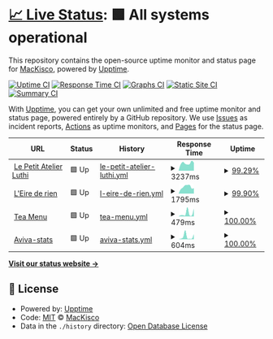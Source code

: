 # [📈 Live Status](https://MacKisco.github.io/upptime): <!--live status--> **🟩 All systems operational**

This repository contains the open-source uptime monitor and status page for [MacKisco](https://MacKisco.github.io/upptime), powered by [Upptime](https://github.com/upptime/upptime).

[![Uptime CI](https://github.com/koj-co/upptime/workflows/Uptime%20CI/badge.svg)](https://github.com/koj-co/upptime/actions?query=workflow%3A%22Uptime+CI%22)
[![Response Time CI](https://github.com/koj-co/upptime/workflows/Response%20Time%20CI/badge.svg)](https://github.com/koj-co/upptime/actions?query=workflow%3A%22Response+Time+CI%22)
[![Graphs CI](https://github.com/koj-co/upptime/workflows/Graphs%20CI/badge.svg)](https://github.com/koj-co/upptime/actions?query=workflow%3A%22Graphs+CI%22)
[![Static Site CI](https://github.com/koj-co/upptime/workflows/Static%20Site%20CI/badge.svg)](https://github.com/koj-co/upptime/actions?query=workflow%3A%22Static+Site+CI%22)
[![Summary CI](https://github.com/koj-co/upptime/workflows/Summary%20CI/badge.svg)](https://github.com/koj-co/upptime/actions?query=workflow%3A%22Summary+CI%22)

With [Upptime](https://upptime.js.org), you can get your own unlimited and free uptime monitor and status page, powered entirely by a GitHub repository. We use [Issues](https://github.com/MacKisco/upptime/issues) as incident reports, [Actions](https://github.com/MacKisco/upptime/actions) as uptime monitors, and [Pages](https://MacKisco.github.io/upptime) for the status page.

<!--start: status pages-->
<!-- This summary is generated by Upptime (https://github.com/upptime/upptime) -->
<!-- Do not edit this manually, your changes will be overwritten -->
<!-- prettier-ignore -->
| URL | Status | History | Response Time | Uptime |
| --- | ------ | ------- | ------------- | ------ |
| <img alt="" src="https://icons.duckduckgo.com/ip3/lepetitatelierluthi.fr.ico" height="13"> [Le Petit Atelier Luthi](https://lepetitatelierluthi.fr) | 🟩 Up | [le-petit-atelier-luthi.yml](https://github.com/MacKisco/upptime/commits/HEAD/history/le-petit-atelier-luthi.yml) | <details><summary><img alt="Response time graph" src="./graphs/le-petit-atelier-luthi/response-time-week.png" height="20"> 3237ms</summary><br><a href="https://MacKisco.github.io/upptime/history/le-petit-atelier-luthi"><img alt="Response time 1944" src="https://img.shields.io/endpoint?url=https%3A%2F%2Fraw.githubusercontent.com%2FMacKisco%2Fupptime%2FHEAD%2Fapi%2Fle-petit-atelier-luthi%2Fresponse-time.json"></a><br><a href="https://MacKisco.github.io/upptime/history/le-petit-atelier-luthi"><img alt="24-hour response time 5378" src="https://img.shields.io/endpoint?url=https%3A%2F%2Fraw.githubusercontent.com%2FMacKisco%2Fupptime%2FHEAD%2Fapi%2Fle-petit-atelier-luthi%2Fresponse-time-day.json"></a><br><a href="https://MacKisco.github.io/upptime/history/le-petit-atelier-luthi"><img alt="7-day response time 3237" src="https://img.shields.io/endpoint?url=https%3A%2F%2Fraw.githubusercontent.com%2FMacKisco%2Fupptime%2FHEAD%2Fapi%2Fle-petit-atelier-luthi%2Fresponse-time-week.json"></a><br><a href="https://MacKisco.github.io/upptime/history/le-petit-atelier-luthi"><img alt="30-day response time 2467" src="https://img.shields.io/endpoint?url=https%3A%2F%2Fraw.githubusercontent.com%2FMacKisco%2Fupptime%2FHEAD%2Fapi%2Fle-petit-atelier-luthi%2Fresponse-time-month.json"></a><br><a href="https://MacKisco.github.io/upptime/history/le-petit-atelier-luthi"><img alt="1-year response time 1983" src="https://img.shields.io/endpoint?url=https%3A%2F%2Fraw.githubusercontent.com%2FMacKisco%2Fupptime%2FHEAD%2Fapi%2Fle-petit-atelier-luthi%2Fresponse-time-year.json"></a></details> | <details><summary><a href="https://MacKisco.github.io/upptime/history/le-petit-atelier-luthi">99.29%</a></summary><a href="https://MacKisco.github.io/upptime/history/le-petit-atelier-luthi"><img alt="All-time uptime 99.99%" src="https://img.shields.io/endpoint?url=https%3A%2F%2Fraw.githubusercontent.com%2FMacKisco%2Fupptime%2FHEAD%2Fapi%2Fle-petit-atelier-luthi%2Fuptime.json"></a><br><a href="https://MacKisco.github.io/upptime/history/le-petit-atelier-luthi"><img alt="24-hour uptime 95.00%" src="https://img.shields.io/endpoint?url=https%3A%2F%2Fraw.githubusercontent.com%2FMacKisco%2Fupptime%2FHEAD%2Fapi%2Fle-petit-atelier-luthi%2Fuptime-day.json"></a><br><a href="https://MacKisco.github.io/upptime/history/le-petit-atelier-luthi"><img alt="7-day uptime 99.29%" src="https://img.shields.io/endpoint?url=https%3A%2F%2Fraw.githubusercontent.com%2FMacKisco%2Fupptime%2FHEAD%2Fapi%2Fle-petit-atelier-luthi%2Fuptime-week.json"></a><br><a href="https://MacKisco.github.io/upptime/history/le-petit-atelier-luthi"><img alt="30-day uptime 99.84%" src="https://img.shields.io/endpoint?url=https%3A%2F%2Fraw.githubusercontent.com%2FMacKisco%2Fupptime%2FHEAD%2Fapi%2Fle-petit-atelier-luthi%2Fuptime-month.json"></a><br><a href="https://MacKisco.github.io/upptime/history/le-petit-atelier-luthi"><img alt="1-year uptime 99.99%" src="https://img.shields.io/endpoint?url=https%3A%2F%2Fraw.githubusercontent.com%2FMacKisco%2Fupptime%2FHEAD%2Fapi%2Fle-petit-atelier-luthi%2Fuptime-year.json"></a></details>
| <img alt="" src="https://icons.duckduckgo.com/ip3/leirederien.fr.ico" height="13"> [L'Eire de rien](https://leirederien.fr) | 🟩 Up | [l-eire-de-rien.yml](https://github.com/MacKisco/upptime/commits/HEAD/history/l-eire-de-rien.yml) | <details><summary><img alt="Response time graph" src="./graphs/l-eire-de-rien/response-time-week.png" height="20"> 1795ms</summary><br><a href="https://MacKisco.github.io/upptime/history/l-eire-de-rien"><img alt="Response time 1741" src="https://img.shields.io/endpoint?url=https%3A%2F%2Fraw.githubusercontent.com%2FMacKisco%2Fupptime%2FHEAD%2Fapi%2Fl-eire-de-rien%2Fresponse-time.json"></a><br><a href="https://MacKisco.github.io/upptime/history/l-eire-de-rien"><img alt="24-hour response time 1411" src="https://img.shields.io/endpoint?url=https%3A%2F%2Fraw.githubusercontent.com%2FMacKisco%2Fupptime%2FHEAD%2Fapi%2Fl-eire-de-rien%2Fresponse-time-day.json"></a><br><a href="https://MacKisco.github.io/upptime/history/l-eire-de-rien"><img alt="7-day response time 1795" src="https://img.shields.io/endpoint?url=https%3A%2F%2Fraw.githubusercontent.com%2FMacKisco%2Fupptime%2FHEAD%2Fapi%2Fl-eire-de-rien%2Fresponse-time-week.json"></a><br><a href="https://MacKisco.github.io/upptime/history/l-eire-de-rien"><img alt="30-day response time 1739" src="https://img.shields.io/endpoint?url=https%3A%2F%2Fraw.githubusercontent.com%2FMacKisco%2Fupptime%2FHEAD%2Fapi%2Fl-eire-de-rien%2Fresponse-time-month.json"></a><br><a href="https://MacKisco.github.io/upptime/history/l-eire-de-rien"><img alt="1-year response time 1808" src="https://img.shields.io/endpoint?url=https%3A%2F%2Fraw.githubusercontent.com%2FMacKisco%2Fupptime%2FHEAD%2Fapi%2Fl-eire-de-rien%2Fresponse-time-year.json"></a></details> | <details><summary><a href="https://MacKisco.github.io/upptime/history/l-eire-de-rien">99.90%</a></summary><a href="https://MacKisco.github.io/upptime/history/l-eire-de-rien"><img alt="All-time uptime 99.74%" src="https://img.shields.io/endpoint?url=https%3A%2F%2Fraw.githubusercontent.com%2FMacKisco%2Fupptime%2FHEAD%2Fapi%2Fl-eire-de-rien%2Fuptime.json"></a><br><a href="https://MacKisco.github.io/upptime/history/l-eire-de-rien"><img alt="24-hour uptime 99.31%" src="https://img.shields.io/endpoint?url=https%3A%2F%2Fraw.githubusercontent.com%2FMacKisco%2Fupptime%2FHEAD%2Fapi%2Fl-eire-de-rien%2Fuptime-day.json"></a><br><a href="https://MacKisco.github.io/upptime/history/l-eire-de-rien"><img alt="7-day uptime 99.90%" src="https://img.shields.io/endpoint?url=https%3A%2F%2Fraw.githubusercontent.com%2FMacKisco%2Fupptime%2FHEAD%2Fapi%2Fl-eire-de-rien%2Fuptime-week.json"></a><br><a href="https://MacKisco.github.io/upptime/history/l-eire-de-rien"><img alt="30-day uptime 99.98%" src="https://img.shields.io/endpoint?url=https%3A%2F%2Fraw.githubusercontent.com%2FMacKisco%2Fupptime%2FHEAD%2Fapi%2Fl-eire-de-rien%2Fuptime-month.json"></a><br><a href="https://MacKisco.github.io/upptime/history/l-eire-de-rien"><img alt="1-year uptime 99.91%" src="https://img.shields.io/endpoint?url=https%3A%2F%2Fraw.githubusercontent.com%2FMacKisco%2Fupptime%2FHEAD%2Fapi%2Fl-eire-de-rien%2Fuptime-year.json"></a></details>
| <img alt="" src="https://icons.duckduckgo.com/ip3/tea-menu.netlify.app.ico" height="13"> [Tea Menu](https://tea-menu.netlify.app) | 🟩 Up | [tea-menu.yml](https://github.com/MacKisco/upptime/commits/HEAD/history/tea-menu.yml) | <details><summary><img alt="Response time graph" src="./graphs/tea-menu/response-time-week.png" height="20"> 479ms</summary><br><a href="https://MacKisco.github.io/upptime/history/tea-menu"><img alt="Response time 240" src="https://img.shields.io/endpoint?url=https%3A%2F%2Fraw.githubusercontent.com%2FMacKisco%2Fupptime%2FHEAD%2Fapi%2Ftea-menu%2Fresponse-time.json"></a><br><a href="https://MacKisco.github.io/upptime/history/tea-menu"><img alt="24-hour response time 1196" src="https://img.shields.io/endpoint?url=https%3A%2F%2Fraw.githubusercontent.com%2FMacKisco%2Fupptime%2FHEAD%2Fapi%2Ftea-menu%2Fresponse-time-day.json"></a><br><a href="https://MacKisco.github.io/upptime/history/tea-menu"><img alt="7-day response time 479" src="https://img.shields.io/endpoint?url=https%3A%2F%2Fraw.githubusercontent.com%2FMacKisco%2Fupptime%2FHEAD%2Fapi%2Ftea-menu%2Fresponse-time-week.json"></a><br><a href="https://MacKisco.github.io/upptime/history/tea-menu"><img alt="30-day response time 307" src="https://img.shields.io/endpoint?url=https%3A%2F%2Fraw.githubusercontent.com%2FMacKisco%2Fupptime%2FHEAD%2Fapi%2Ftea-menu%2Fresponse-time-month.json"></a><br><a href="https://MacKisco.github.io/upptime/history/tea-menu"><img alt="1-year response time 257" src="https://img.shields.io/endpoint?url=https%3A%2F%2Fraw.githubusercontent.com%2FMacKisco%2Fupptime%2FHEAD%2Fapi%2Ftea-menu%2Fresponse-time-year.json"></a></details> | <details><summary><a href="https://MacKisco.github.io/upptime/history/tea-menu">100.00%</a></summary><a href="https://MacKisco.github.io/upptime/history/tea-menu"><img alt="All-time uptime 99.98%" src="https://img.shields.io/endpoint?url=https%3A%2F%2Fraw.githubusercontent.com%2FMacKisco%2Fupptime%2FHEAD%2Fapi%2Ftea-menu%2Fuptime.json"></a><br><a href="https://MacKisco.github.io/upptime/history/tea-menu"><img alt="24-hour uptime 100.00%" src="https://img.shields.io/endpoint?url=https%3A%2F%2Fraw.githubusercontent.com%2FMacKisco%2Fupptime%2FHEAD%2Fapi%2Ftea-menu%2Fuptime-day.json"></a><br><a href="https://MacKisco.github.io/upptime/history/tea-menu"><img alt="7-day uptime 100.00%" src="https://img.shields.io/endpoint?url=https%3A%2F%2Fraw.githubusercontent.com%2FMacKisco%2Fupptime%2FHEAD%2Fapi%2Ftea-menu%2Fuptime-week.json"></a><br><a href="https://MacKisco.github.io/upptime/history/tea-menu"><img alt="30-day uptime 100.00%" src="https://img.shields.io/endpoint?url=https%3A%2F%2Fraw.githubusercontent.com%2FMacKisco%2Fupptime%2FHEAD%2Fapi%2Ftea-menu%2Fuptime-month.json"></a><br><a href="https://MacKisco.github.io/upptime/history/tea-menu"><img alt="1-year uptime 99.97%" src="https://img.shields.io/endpoint?url=https%3A%2F%2Fraw.githubusercontent.com%2FMacKisco%2Fupptime%2FHEAD%2Fapi%2Ftea-menu%2Fuptime-year.json"></a></details>
| <img alt="" src="https://icons.duckduckgo.com/ip3/aviva-stats.netlify.app.ico" height="13"> [Aviva-stats](https://aviva-stats.netlify.app) | 🟩 Up | [aviva-stats.yml](https://github.com/MacKisco/upptime/commits/HEAD/history/aviva-stats.yml) | <details><summary><img alt="Response time graph" src="./graphs/aviva-stats/response-time-week.png" height="20"> 604ms</summary><br><a href="https://MacKisco.github.io/upptime/history/aviva-stats"><img alt="Response time 290" src="https://img.shields.io/endpoint?url=https%3A%2F%2Fraw.githubusercontent.com%2FMacKisco%2Fupptime%2FHEAD%2Fapi%2Faviva-stats%2Fresponse-time.json"></a><br><a href="https://MacKisco.github.io/upptime/history/aviva-stats"><img alt="24-hour response time 1193" src="https://img.shields.io/endpoint?url=https%3A%2F%2Fraw.githubusercontent.com%2FMacKisco%2Fupptime%2FHEAD%2Fapi%2Faviva-stats%2Fresponse-time-day.json"></a><br><a href="https://MacKisco.github.io/upptime/history/aviva-stats"><img alt="7-day response time 604" src="https://img.shields.io/endpoint?url=https%3A%2F%2Fraw.githubusercontent.com%2FMacKisco%2Fupptime%2FHEAD%2Fapi%2Faviva-stats%2Fresponse-time-week.json"></a><br><a href="https://MacKisco.github.io/upptime/history/aviva-stats"><img alt="30-day response time 378" src="https://img.shields.io/endpoint?url=https%3A%2F%2Fraw.githubusercontent.com%2FMacKisco%2Fupptime%2FHEAD%2Fapi%2Faviva-stats%2Fresponse-time-month.json"></a><br><a href="https://MacKisco.github.io/upptime/history/aviva-stats"><img alt="1-year response time 307" src="https://img.shields.io/endpoint?url=https%3A%2F%2Fraw.githubusercontent.com%2FMacKisco%2Fupptime%2FHEAD%2Fapi%2Faviva-stats%2Fresponse-time-year.json"></a></details> | <details><summary><a href="https://MacKisco.github.io/upptime/history/aviva-stats">100.00%</a></summary><a href="https://MacKisco.github.io/upptime/history/aviva-stats"><img alt="All-time uptime 99.98%" src="https://img.shields.io/endpoint?url=https%3A%2F%2Fraw.githubusercontent.com%2FMacKisco%2Fupptime%2FHEAD%2Fapi%2Faviva-stats%2Fuptime.json"></a><br><a href="https://MacKisco.github.io/upptime/history/aviva-stats"><img alt="24-hour uptime 100.00%" src="https://img.shields.io/endpoint?url=https%3A%2F%2Fraw.githubusercontent.com%2FMacKisco%2Fupptime%2FHEAD%2Fapi%2Faviva-stats%2Fuptime-day.json"></a><br><a href="https://MacKisco.github.io/upptime/history/aviva-stats"><img alt="7-day uptime 100.00%" src="https://img.shields.io/endpoint?url=https%3A%2F%2Fraw.githubusercontent.com%2FMacKisco%2Fupptime%2FHEAD%2Fapi%2Faviva-stats%2Fuptime-week.json"></a><br><a href="https://MacKisco.github.io/upptime/history/aviva-stats"><img alt="30-day uptime 99.95%" src="https://img.shields.io/endpoint?url=https%3A%2F%2Fraw.githubusercontent.com%2FMacKisco%2Fupptime%2FHEAD%2Fapi%2Faviva-stats%2Fuptime-month.json"></a><br><a href="https://MacKisco.github.io/upptime/history/aviva-stats"><img alt="1-year uptime 99.97%" src="https://img.shields.io/endpoint?url=https%3A%2F%2Fraw.githubusercontent.com%2FMacKisco%2Fupptime%2FHEAD%2Fapi%2Faviva-stats%2Fuptime-year.json"></a></details>

<!--end: status pages-->

[**Visit our status website →**](https://MacKisco.github.io/upptime)

## 📄 License

- Powered by: [Upptime](https://github.com/upptime/upptime)
- Code: [MIT](./LICENSE) © [MacKisco](https://MacKisco.github.io/upptime)
- Data in the `./history` directory: [Open Database License](https://opendatacommons.org/licenses/odbl/1-0/)
